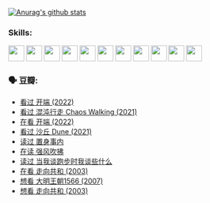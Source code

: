 
[![Anurag's github stats](https://github-readme-stats.vercel.app/api?username=w940853815)](https://github.com/anuraghazra/github-readme-stats)

### Skills:

<code><img height="32" src="https://cdn.jsdelivr.net/npm/simple-icons@v5/icons/python.svg"></code>
<code><img height="32" src="https://cdn.jsdelivr.net/npm/simple-icons@v5/icons/javascript.svg"></code>
<code><img height="32" src="https://cdn.jsdelivr.net/npm/simple-icons@v5/icons/django.svg"></code>
<code><img height="32" src="https://cdn.jsdelivr.net/npm/simple-icons@v5/icons/flask.svg"></code>
<code><img height="32" src="https://cdn.jsdelivr.net/npm/simple-icons@v5/icons/vuetify.svg"></code>
<code><img height="32" src="https://cdn.jsdelivr.net/npm/simple-icons@v5/icons/git.svg"></code>
<code><img height="32" src="https://cdn.jsdelivr.net/npm/simple-icons@v5/icons/docker.svg"></code>
<code><img height="32" src="https://cdn.jsdelivr.net/npm/simple-icons@v5/icons/postgresql.svg"></code>
<code><img height="32" src="https://cdn.jsdelivr.net/npm/simple-icons@v5/icons/elasticsearch.svg"></code>
<code><img height="32" src="https://cdn.jsdelivr.net/npm/simple-icons@v5/icons/macos.svg"></code>
<code><img height="32" src="https://cdn.jsdelivr.net/npm/simple-icons@v5/icons/linux.svg"></code>

### 🗣 豆瓣:

<!-- DOUBAN-ACTIVITIES:START -->
- [看过 开端‎ (2022)](https://www.douban.com/people/136069238/status/3737530861/?_i=43286180)
- [看过 混沌行走 Chaos Walking‎ (2021)](https://www.douban.com/people/136069238/status/3734828206/?_i=43286180)
- [在看 开端‎ (2022)](https://www.douban.com/people/136069238/status/3733533297/?_i=43286180)
- [看过 沙丘 Dune‎ (2021)](https://www.douban.com/people/136069238/status/3726869471/?_i=43286180)
- [读过 置身事内](https://www.douban.com/people/136069238/status/3726223867/?_i=43286180)
- [在读 强风吹拂](https://www.douban.com/people/136069238/status/3725395475/?_i=43286180)
- [读过 当我谈跑步时我谈些什么](https://www.douban.com/people/136069238/status/3715422296/?_i=43286180)
- [在看 走向共和‎ (2003)](https://www.douban.com/people/136069238/status/3711470443/?_i=43286180)
- [想看 大明王朝1566‎ (2007)](https://www.douban.com/people/136069238/status/3710980213/?_i=43286180)
- [想看 走向共和‎ (2003)](https://www.douban.com/people/136069238/status/3710980002/?_i=43286180)
<!-- DOUBAN-ACTIVITIES:END -->
<!--
**w940853815/w940853815** is a ✨ _special_ ✨ repository because its `README.md` (this file) appears on your GitHub profile.

Here are some ideas to get you started:

- 🔭 I’m currently working on ...
- 🌱 I’m currently learning ...
- 👯 I’m looking to collaborate on ...
- 🤔 I’m looking for help with ...
- 💬 Ask me about ...
- 📫 How to reach me: ...
- 😄 Pronouns: ...
- ⚡ Fun fact: ...
-->
